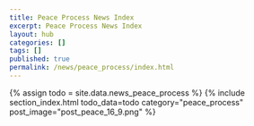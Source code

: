```yaml
---
title: Peace Process News Index
excerpt: Peace Process News Index
layout: hub
categories: []
tags: []
published: true
permalink: /news/peace_process/index.html
---
```


{% assign todo = site.data.news_peace_process %}
{% include section_index.html todo_data=todo category="peace_process" post_image="post_peace_16_9.png" %}
